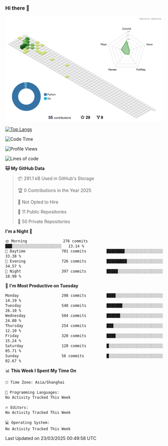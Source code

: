 ### Hi there 👋

![](./profile-3d-contrib/profile-green-animate.svg)

 

[![Top Langs](https://github-readme-stats.vercel.app/api/top-langs/?username=fly2tomato)](https://github.com/anuraghazra/github-readme-stats)


 

<!--START_SECTION:waka-->
![Code Time](http://img.shields.io/badge/Code%20Time-5%20hrs%2042%20mins-blue)

![Profile Views](http://img.shields.io/badge/Profile%20Views-0-blue)

![Lines of code](https://img.shields.io/badge/From%20Hello%20World%20I%27ve%20Written-521.5%20thousand%20lines%20of%20code-blue)

**🐱 My GitHub Data** 

> 📦 291.1 kB Used in GitHub's Storage 
 > 
> 🏆 0 Contributions in the Year 2025
 > 
> 🚫 Not Opted to Hire
 > 
> 📜 11 Public Repositories 
 > 
> 🔑 50 Private Repositories 
 > 
**I'm a Night 🦉** 

```text
🌞 Morning                276 commits         ███░░░░░░░░░░░░░░░░░░░░░░   13.14 % 
🌆 Daytime                701 commits         ████████░░░░░░░░░░░░░░░░░   33.38 % 
🌃 Evening                726 commits         █████████░░░░░░░░░░░░░░░░   34.57 % 
🌙 Night                  397 commits         █████░░░░░░░░░░░░░░░░░░░░   18.90 % 
```
📅 **I'm Most Productive on Tuesday** 

```text
Monday                   298 commits         ████░░░░░░░░░░░░░░░░░░░░░   14.19 % 
Tuesday                  548 commits         ███████░░░░░░░░░░░░░░░░░░   26.10 % 
Wednesday                504 commits         ██████░░░░░░░░░░░░░░░░░░░   24.00 % 
Thursday                 254 commits         ███░░░░░░░░░░░░░░░░░░░░░░   12.10 % 
Friday                   320 commits         ████░░░░░░░░░░░░░░░░░░░░░   15.24 % 
Saturday                 120 commits         █░░░░░░░░░░░░░░░░░░░░░░░░   05.71 % 
Sunday                   56 commits          █░░░░░░░░░░░░░░░░░░░░░░░░   02.67 % 
```


📊 **This Week I Spent My Time On** 

```text
🕑︎ Time Zone: Asia/Shanghai

💬 Programming Languages: 
No Activity Tracked This Week

🔥 Editors: 
No Activity Tracked This Week

💻 Operating System: 
No Activity Tracked This Week
```


 Last Updated on 23/03/2025 00:49:58 UTC
<!--END_SECTION:waka-->
